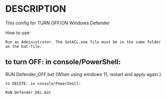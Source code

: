 # DESCRIPTION
This config for TURN OFF/ON Windows Defender

How to use:
```
Run as Administrator. The SetACL.exe file must be in the same folder as the bat-file.
```
to turn OFF: in console/PowerShell:
-
RUN Defender_OFF.bat
(When using windows 11, restart and apply again.)
```
to DELETE: in console/PowerShell:
-
RUN Defender_DEL.bat
```
